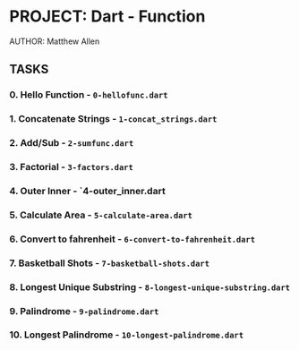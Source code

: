 # PROJECT: Dart - Function

AUTHOR: Matthew Allen

## TASKS

### 0. Hello Function - `0-hellofunc.dart`

### 1. Concatenate Strings - `1-concat_strings.dart`

### 2. Add/Sub - `2-sumfunc.dart`

### 3. Factorial - `3-factors.dart`

### 4. Outer Inner - `4-outer_inner.dart

### 5. Calculate Area - `5-calculate-area.dart`

### 6. Convert to fahrenheit - `6-convert-to-fahrenheit.dart`

### 7. Basketball Shots - `7-basketball-shots.dart`

### 8. Longest Unique Substring - `8-longest-unique-substring.dart`

### 9. Palindrome - `9-palindrome.dart`

### 10. Longest Palindrome - `10-longest-palindrome.dart`
